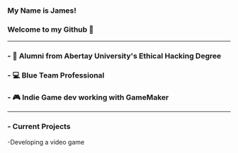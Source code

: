 ### My Name is James! 
### Welcome to my Github 🤖
 -----------------------------------------------------------
### - 📖 Alumni from Abertay University's Ethical Hacking Degree
### - 💻 Blue Team Professional
### - 🎮 Indie Game dev working with GameMaker
 -----------------------------------------------------------
### - Current Projects
-Developing a video game
